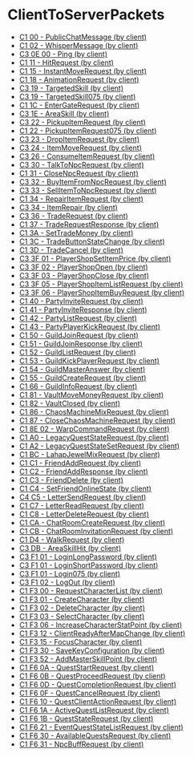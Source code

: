 # ClientToServerPackets

  * [C1 00 - PublicChatMessage (by client)](<C1 00 - PublicChatMessage (by client).md>)
  * [C1 02 - WhisperMessage (by client)](<C1 02 - WhisperMessage (by client).md>)
  * [C3 0E 00 - Ping (by client)](<C3 0E 00 - Ping (by client).md>)
  * [C1 11 - HitRequest (by client)](<C1 11 - HitRequest (by client).md>)
  * [C1 15 - InstantMoveRequest (by client)](<C1 15 - InstantMoveRequest (by client).md>)
  * [C1 18 - AnimationRequest (by client)](<C1 18 - AnimationRequest (by client).md>)
  * [C3 19 - TargetedSkill (by client)](<C3 19 - TargetedSkill (by client).md>)
  * [C3 19 - TargetedSkill075 (by client)](<C3 19 - TargetedSkill075 (by client).md>)
  * [C1 1C - EnterGateRequest (by client)](<C1 1C - EnterGateRequest (by client).md>)
  * [C3 1E - AreaSkill (by client)](<C3 1E - AreaSkill (by client).md>)
  * [C3 22 - PickupItemRequest (by client)](<C3 22 - PickupItemRequest (by client).md>)
  * [C1 22 - PickupItemRequest075 (by client)](<C1 22 - PickupItemRequest075 (by client).md>)
  * [C3 23 - DropItemRequest (by client)](<C3 23 - DropItemRequest (by client).md>)
  * [C3 24 - ItemMoveRequest (by client)](<C3 24 - ItemMoveRequest (by client).md>)
  * [C3 26 - ConsumeItemRequest (by client)](<C3 26 - ConsumeItemRequest (by client).md>)
  * [C3 30 - TalkToNpcRequest (by client)](<C3 30 - TalkToNpcRequest (by client).md>)
  * [C1 31 - CloseNpcRequest (by client)](<C1 31 - CloseNpcRequest (by client).md>)
  * [C3 32 - BuyItemFromNpcRequest (by client)](<C3 32 - BuyItemFromNpcRequest (by client).md>)
  * [C3 33 - SellItemToNpcRequest (by client)](<C3 33 - SellItemToNpcRequest (by client).md>)
  * [C1 34 - RepairItemRequest (by client)](<C1 34 - RepairItemRequest (by client).md>)
  * [C3 34 - ItemRepair (by client)](<C3 34 - ItemRepair (by client).md>)
  * [C3 36 - TradeRequest (by client)](<C3 36 - TradeRequest (by client).md>)
  * [C1 37 - TradeRequestResponse (by client)](<C1 37 - TradeRequestResponse (by client).md>)
  * [C1 3A - SetTradeMoney (by client)](<C1 3A - SetTradeMoney (by client).md>)
  * [C1 3C - TradeButtonStateChange (by client)](<C1 3C - TradeButtonStateChange (by client).md>)
  * [C1 3D - TradeCancel (by client)](<C1 3D - TradeCancel (by client).md>)
  * [C3 3F 01 - PlayerShopSetItemPrice (by client)](<C3 3F 01 - PlayerShopSetItemPrice (by client).md>)
  * [C3 3F 02 - PlayerShopOpen (by client)](<C3 3F 02 - PlayerShopOpen (by client).md>)
  * [C3 3F 03 - PlayerShopClose (by client)](<C3 3F 03 - PlayerShopClose (by client).md>)
  * [C3 3F 05 - PlayerShopItemListRequest (by client)](<C3 3F 05 - PlayerShopItemListRequest (by client).md>)
  * [C3 3F 06 - PlayerShopItemBuyRequest (by client)](<C3 3F 06 - PlayerShopItemBuyRequest (by client).md>)
  * [C1 40 - PartyInviteRequest (by client)](<C1 40 - PartyInviteRequest (by client).md>)
  * [C1 41 - PartyInviteResponse (by client)](<C1 41 - PartyInviteResponse (by client).md>)
  * [C1 42 - PartyListRequest (by client)](<C1 42 - PartyListRequest (by client).md>)
  * [C1 43 - PartyPlayerKickRequest (by client)](<C1 43 - PartyPlayerKickRequest (by client).md>)
  * [C1 50 - GuildJoinRequest (by client)](<C1 50 - GuildJoinRequest (by client).md>)
  * [C1 51 - GuildJoinResponse (by client)](<C1 51 - GuildJoinResponse (by client).md>)
  * [C1 52 - GuildListRequest (by client)](<C1 52 - GuildListRequest (by client).md>)
  * [C1 53 - GuildKickPlayerRequest (by client)](<C1 53 - GuildKickPlayerRequest (by client).md>)
  * [C1 54 - GuildMasterAnswer (by client)](<C1 54 - GuildMasterAnswer (by client).md>)
  * [C1 55 - GuildCreateRequest (by client)](<C1 55 - GuildCreateRequest (by client).md>)
  * [C1 66 - GuildInfoRequest (by client)](<C1 66 - GuildInfoRequest (by client).md>)
  * [C1 81 - VaultMoveMoneyRequest (by client)](<C1 81 - VaultMoveMoneyRequest (by client).md>)
  * [C1 82 - VaultClosed (by client)](<C1 82 - VaultClosed (by client).md>)
  * [C1 86 - ChaosMachineMixRequest (by client)](<C1 86 - ChaosMachineMixRequest (by client).md>)
  * [C1 87 - CloseChaosMachineRequest (by client)](<C1 87 - CloseChaosMachineRequest (by client).md>)
  * [C1 8E 02 - WarpCommandRequest (by client)](<C1 8E 02 - WarpCommandRequest (by client).md>)
  * [C1 A0 - LegacyQuestStateRequest (by client)](<C1 A0 - LegacyQuestStateRequest (by client).md>)
  * [C1 A2 - LegacyQuestStateSetRequest (by client)](<C1 A2 - LegacyQuestStateSetRequest (by client).md>)
  * [C1 BC - LahapJewelMixRequest (by client)](<C1 BC - LahapJewelMixRequest (by client).md>)
  * [C1 C1 - FriendAddRequest (by client)](<C1 C1 - FriendAddRequest (by client).md>)
  * [C1 C2 - FriendAddResponse (by client)](<C1 C2 - FriendAddResponse (by client).md>)
  * [C1 C3 - FriendDelete (by client)](<C1 C3 - FriendDelete (by client).md>)
  * [C1 C4 - SetFriendOnlineState (by client)](<C1 C4 - SetFriendOnlineState (by client).md>)
  * [C4 C5 - LetterSendRequest (by client)](<C4 C5 - LetterSendRequest (by client).md>)
  * [C1 C7 - LetterReadRequest (by client)](<C1 C7 - LetterReadRequest (by client).md>)
  * [C1 C8 - LetterDeleteRequest (by client)](<C1 C8 - LetterDeleteRequest (by client).md>)
  * [C1 CA - ChatRoomCreateRequest (by client)](<C1 CA - ChatRoomCreateRequest (by client).md>)
  * [C1 CB - ChatRoomInvitationRequest (by client)](<C1 CB - ChatRoomInvitationRequest (by client).md>)
  * [C1 D4 - WalkRequest (by client)](<C1 D4 - WalkRequest (by client).md>)
  * [C3 DB - AreaSkillHit (by client)](<C3 DB - AreaSkillHit (by client).md>)
  * [C3 F1 01 - LoginLongPassword (by client)](<C3 F1 01 - LoginLongPassword (by client).md>)
  * [C3 F1 01 - LoginShortPassword (by client)](<C3 F1 01 - LoginShortPassword (by client).md>)
  * [C3 F1 01 - Login075 (by client)](<C3 F1 01 - Login075 (by client).md>)
  * [C3 F1 02 - LogOut (by client)](<C3 F1 02 - LogOut (by client).md>)
  * [C1 F3 00 - RequestCharacterList (by client)](<C1 F3 00 - RequestCharacterList (by client).md>)
  * [C1 F3 01 - CreateCharacter (by client)](<C1 F3 01 - CreateCharacter (by client).md>)
  * [C1 F3 02 - DeleteCharacter (by client)](<C1 F3 02 - DeleteCharacter (by client).md>)
  * [C1 F3 03 - SelectCharacter (by client)](<C1 F3 03 - SelectCharacter (by client).md>)
  * [C1 F3 06 - IncreaseCharacterStatPoint (by client)](<C1 F3 06 - IncreaseCharacterStatPoint (by client).md>)
  * [C1 F3 12 - ClientReadyAfterMapChange (by client)](<C1 F3 12 - ClientReadyAfterMapChange (by client).md>)
  * [C1 F3 15 - FocusCharacter (by client)](<C1 F3 15 - FocusCharacter (by client).md>)
  * [C1 F3 30 - SaveKeyConfiguration (by client)](<C1 F3 30 - SaveKeyConfiguration (by client).md>)
  * [C1 F3 52 - AddMasterSkillPoint (by client)](<C1 F3 52 - AddMasterSkillPoint (by client).md>)
  * [C1 F6 0A - QuestStartRequest (by client)](<C1 F6 0A - QuestStartRequest (by client).md>)
  * [C1 F6 0B - QuestProceedRequest (by client)](<C1 F6 0B - QuestProceedRequest (by client).md>)
  * [C1 F6 0D - QuestCompletionRequest (by client)](<C1 F6 0D - QuestCompletionRequest (by client).md>)
  * [C1 F6 0F - QuestCancelRequest (by client)](<C1 F6 0F - QuestCancelRequest (by client).md>)
  * [C1 F6 10 - QuestClientActionRequest (by client)](<C1 F6 10 - QuestClientActionRequest (by client).md>)
  * [C1 F6 1A - ActiveQuestListRequest (by client)](<C1 F6 1A - ActiveQuestListRequest (by client).md>)
  * [C1 F6 1B - QuestStateRequest (by client)](<C1 F6 1B - QuestStateRequest (by client).md>)
  * [C1 F6 21 - EventQuestStateListRequest (by client)](<C1 F6 21 - EventQuestStateListRequest (by client).md>)
  * [C1 F6 30 - AvailableQuestsRequest (by client)](<C1 F6 30 - AvailableQuestsRequest (by client).md>)
  * [C1 F6 31 - NpcBuffRequest (by client)](<C1 F6 31 - NpcBuffRequest (by client).md>)
